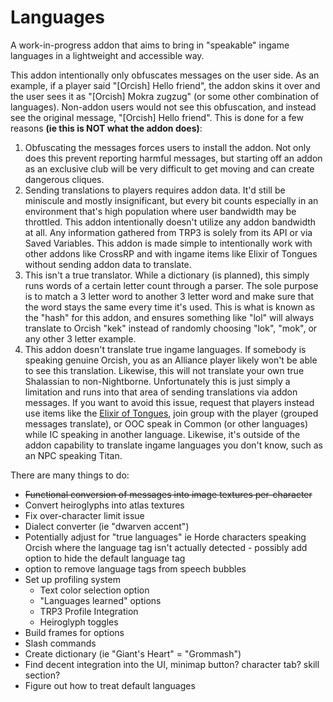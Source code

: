 # Languages
A work-in-progress addon that aims to bring in "speakable" ingame languages in a lightweight and accessible way.

This addon intentionally only obfuscates messages on the user side. As an example, if a player said "[Orcish] Hello friend", the addon skins it over and the user sees it as "[Orcish] Mokra zugzug" (or some other combination of languages). Non-addon users would not see this obfuscation, and instead see the original message, "[Orcish] Hello friend". This is done for a few reasons **(ie this is NOT what the addon does)**:
1. Obfuscating the messages forces users to install the addon. Not only does this prevent reporting harmful messages, but starting off an addon as an exclusive club will be very difficult to get moving and can create dangerous cliques.
2. Sending translations to players requires addon data. It'd still be miniscule and mostly insignificant, but every bit counts especially in an environment that's high population where user bandwidth may be throttled. This addon intentionally doesn't utilize any addon bandwidth at all. Any information gathered from TRP3 is solely from its API or via Saved Variables. This addon is made simple to intentionally work with other addons like CrossRP and with ingame items like Elixir of Tongues without sending addon data to translate.
3. This isn't a true translator. While a dictionary (is planned), this simply runs words of a certain letter count through a parser. The sole purpose is to match a 3 letter word to another 3 letter word and make sure that the word stays the same every time it's used. This is what is known as the "hash" for this addon, and ensures something like "lol" will always translate to Orcish "kek" instead of randomly choosing "lok", "mok", or any other 3 letter example.
4. This addon doesn't translate true ingame languages. If somebody is speaking genuine Orcish, you as an Alliance player likely won't be able to see this translation. Likewise, this will not translate your own true Shalassian to non-Nightborne. Unfortunately this is just simply a limitation and runs into that area of sending translations via addon messages. If you want to avoid this issue, request that players instead use items like the [Elixir of Tongues](https://www.wowhead.com/item=2460/elixir-of-tongues), join group with the player (grouped messages translate), or OOC speak in Common (or other languages) while IC speaking in another language. Likewise, it's outside of the addon capability to translate ingame languages you don't know, such as an NPC speaking Titan.

There are many things to do:
- ~~Functional conversion of messages into image textures per-character~~
- Convert heiroglyphs into atlas textures
- Fix over-character limit issue
- Dialect converter (ie "dwarven accent")
- Potentially adjust for "true languages" ie Horde characters speaking Orcish where the language tag isn't actually detected - possibly add option to hide the default language tag
- option to remove language tags from speech bubbles
- Set up profiling system
  - Text color selection option
  - "Languages learned" options
  - TRP3 Profile Integration
  - Heiroglyph toggles
- Build frames for options
- Slash commands
- Create dictionary (ie "Giant's Heart" = "Grommash")
- Find decent integration into the UI, minimap button? character tab? skill section?
- Figure out how to treat default languages

